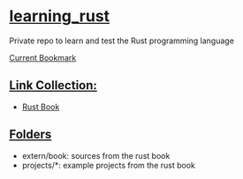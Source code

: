# <ins>learning_rust</ins>
Private repo to learn and test the Rust programming language

[Current Bookmark](https://doc.rust-lang.org/book/ch03-04-comments.html)

## <ins>Link Collection:</ins>
- [Rust Book](https://doc.rust-lang.org/book/)

## <ins>Folders</ins>
- extern/book: sources from the rust book
- projects/*: example projects from the rust book


